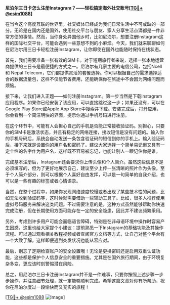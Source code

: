 **尼泊尔三日卡怎么注册Instagram？——轻松搞定海外社交账号[[TG💪+ @esim1088](https://t.me/s/esim1088)]**

在当今这个高度互联的世界里，社交媒体已经成为我们日常生活中不可或缺的一部分。无论是在国内还是国外，使用社交平台与朋友、家人分享生活点滴都是一件非常方便的事情。然而，当你身处异国他乡时，比如尼泊尔，想要注册Instagram这样的国际社交平台，可能会遇到一些意想不到的小麻烦。今天，我们就来聊聊如何在尼泊尔用三日卡轻松注册Instagram，让你即使在国外也能随时保持在线状态。

首先，我们需要准备一张有效的SIM卡。对于短期旅行者来说，选择一张本地运营商提供的三日卡是最便捷的方式之一。尼泊尔有几家主要的电信公司，包括Ncell和 Nepal Telecom，它们都提供灵活的套餐选择。你可以根据自己的需求选择适合的数据流量包，这样不仅能节省费用，还能确保你在旅途中不会因为网络问题而烦恼。

接下来，让我们进入正题——如何注册Instagram。第一步当然是下载Instagram应用程序。如果你已经安装了该应用，可以直接跳过这一步；如果还没有，可以在Google Play Store或Apple App Store中搜索并下载。安装完成后，打开应用，你会看到一个简洁明快的界面，提示你通过手机号码进行注册。

在这个环节中，可能有人会担心自己的手机是否能正常接收验证码。别担心，只要你的SIM卡是激活状态，并且有稳定的网络连接，接收短信是没有问题的。输入你的手机号码后，系统会自动发送一条包含验证码的短信到你的手机上。输入验证码后，接下来就是设置你的用户名和密码了。建议大家选择一个简单易记但又具有一定个性的名字作为用户名，这样既不容易被忘记，也能让别人一眼记住你是谁。

完成基本注册后，Instagram还会要求你上传头像和个人简介。虽然这些信息不是必须填写的，但为了更好地展示自己，建议至少上传一张清晰的照片作为头像。至于个人简介部分，则可以根据个人喜好自由发挥，可以是一句简单的自我介绍，也可以是一些有趣的标签或者心情语录。

当然，在整个过程中，如果你发现网络速度较慢或者出现了某些技术性的问题，比如无法收到验证码等，这时候就需要借助一些辅助工具了。比如，很多人推荐使用虚拟号码服务来解决这类问题。不过需要注意的是，这种方式虽然能够帮助你快速完成注册，但在长期使用方面可能存在一定的安全隐患，因此并不建议频繁采用。

另外，考虑到许多用户可能会面临语言障碍，特别是在非母语环境中操作时容易产生困惑，这里也给大家提个小建议：提前熟悉一下Instagram的基础功能及其操作流程。可以通过观看相关教程视频或者查阅官方文档等方式，让自己对整个平台有一个大致了解，这样即便遇到突发状况也能从容应对。

最后，别忘了定期检查账户的安全设置哦！无论是更换密码还是启用双重认证功能，这些都是保护个人信息安全的重要措施。尤其是在国外旅行期间，由于环境复杂多变，更应该时刻警惕潜在风险。

总之，用尼泊尔三日卡注册Instagram并不是一件难事，只要你按照上述步骤一步步操作，并注意细节处理，就一定能够顺利完成。希望这篇文章对你有所帮助，祝你在尼泊尔度过一段愉快而又充实的旅程！

[[TG💪+ @esim1088](https://t.me/s/esim1088) ![Image](https://i.postimg.cc/4NQfJmqS/Snipaste-2025-05-13-00-14-12.png)]